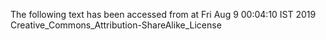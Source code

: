 The following text has been accessed from at Fri Aug 9 00:04:10 IST 2019
Creative_Commons_Attribution-ShareAlike_License
